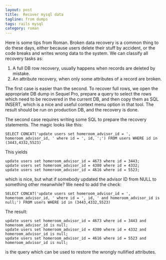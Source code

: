 ```yaml
---
layout: post
title:  Recover mysql data
tagline: from dumps
tags: rails mysql
category: roman
---
```

Here is some tips from Roman. Broken data recovery is a common thing to do these days, either because users delete their stuff by accident, or the code breaks and writes wrong data to the system. We can classify all recovery tasks as:

1. A full DB row recovery, usually happens when records are deleted by mistake.
2. An attribute recovery, when only some attributes of a record are broken.

The first case is easier than the second. To recover full rows, we open the appropriate DB dump in Sequel Pro, prepare a query to select the rows which need to be recovered in the current DB, and then copy them as SQL INSERT, which is a nice and useful context menu option in that tool. The result should be run on production DB, and the recovery is done.

The second case requires writing some SQL to prepare the recovery statements. The magic looks like this:

    SELECT CONCAT('update users set homeroom_advisor_id = ', homeroom_advisor_id, ' where id = ', id, ';') FROM users WHERE id in (3443,4332,5523)

This yields

    update users set homeroom_advisor_id = 4673 where id = 3443;
    update users set homeroom_advisor_id = 4380 where id = 4332;
    update users set homeroom_advisor_id = 4616 where id = 5523;

which is nice, but what if somebody updated the advisor ID from NULL to something other meanwhile? We need to add the check:

    SELECT CONCAT('update users set homeroom_advisor_id = ', homeroom_advisor_id, ' where id = ', id, ' and homeroom_advisor_id is null;') FROM users WHERE id in (3443,4332,5523)

The result:

    update users set homeroom_advisor_id = 4673 where id = 3443 and homeroom_advisor_id is null;
    update users set homeroom_advisor_id = 4380 where id = 4332 and homeroom_advisor_id is null;
    update users set homeroom_advisor_id = 4616 where id = 5523 and homeroom_advisor_id is null;

is the query which can be used to restore the wrongly nullified attributes.

